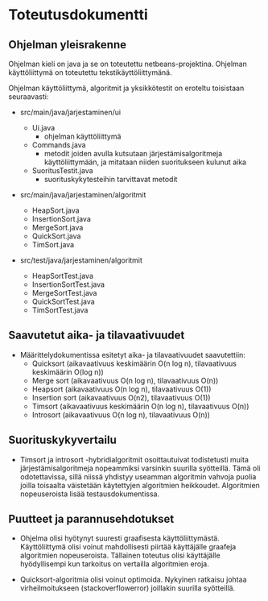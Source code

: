 # Toteutusdokumentti


## Ohjelman yleisrakenne

Ohjelman kieli on java ja se on toteutettu netbeans-projektina. Ohjelman käyttöliittymä on toteutettu tekstikäyttöliittymänä.

Ohjelman käyttöliittymä, algoritmit ja yksikkötestit on eroteltu toisistaan seuraavasti:

- src/main/java/jarjestaminen/ui

	- Ui.java
		- ohjelman käyttöliittymä
	- Commands.java
		- metodit joiden avulla kutsutaan järjestämisalgoritmeja käyttöliittymään, ja mitataan niiden suoritukseen kulunut aika
	- SuoritusTestit.java
		- suorituskykytesteihin tarvittavat metodit

- src/main/java/jarjestaminen/algoritmit
	
	- HeapSort.java
	- InsertionSort.java
	- MergeSort.java
	- QuickSort.java
	- TimSort.java
	
- src/test/java/jarjestaminen/algoritmit 

	- HeapSortTest.java
	- InsertionSortTest.java
	- MergeSortTest.java
	- QuickSortTest.java
	- TimSortTest.java	


## Saavutetut aika- ja tilavaativuudet

- Määrittelydokumentissa esitetyt aika- ja tilavaativuudet saavutettiin:
	- Quicksort (aikavaativuus keskimäärin O(n log n), tilavaativuus keskimäärin O(log n))
	- Merge sort (aikavaativuus O(n log n), tilavaativuus O(n))
	- Heapsort (aikavaativuus O(n log n), tilavaativuus O(1))
	- Insertion sort (aikavaativuus O(n2), tilavaativuus O(1))
	- Timsort (aikavaativuus keskimäärin O(n log n), tilavaativuus O(n))
	- Introsort (aikavaativuus O(n log n), tilavaativuus O(n))
	

## Suorituskykyvertailu

- Timsort ja introsort -hybridialgoritmit osoittautuivat todistetusti muita järjestämisalgoritmeja nopeammiksi varsinkin suurilla syötteillä. Tämä oli odotettavissa, sillä niissä yhdistyy useamman algoritmin vahvoja puolia joilla toisaalta väistetään käytettyjen algoritmien heikkoudet. Algoritmien nopeuseroista lisää testausdokumentissa.


## Puutteet ja parannusehdotukset

- Ohjelma olisi hyötynyt suuresti graafisesta käyttöliittymästä. Käyttöliittymä olisi voinut mahdollisesti piirtää käyttäjälle graafeja algoritmien nopeuseroista. Tällainen toteutus olisi käyttäjälle hyödyllisempi kun tarkoitus on vertailla algoritmien eroja.

- Quicksort-algoritmia olisi voinut optimoida. Nykyinen ratkaisu johtaa virheilmoitukseen (stackoverflowerror) joillakin suurilla syötteillä.

